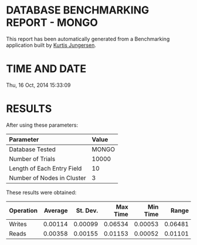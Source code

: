 DATABASE BENCHMARKING REPORT - MONGO
=========================================

This report has been automatically generated from a Benchmarking application
built by [Kurtis Jungersen](http://kmjungersen.com).

TIME AND DATE
=============

Thu, 16 Oct, 2014 15:33:09


RESULTS
=======

After using these parameters:

| Parameter                  | Value   |
|:---------------------------|:--------|
| Database Tested            | MONGO   |
| Number of Trials           | 10000   |
| Length of Each Entry Field | 10      |
| Number of Nodes in Cluster | 3       |

These results were obtained:

| Operation   |   Average |   St. Dev. |   Max Time |   Min Time |   Range |
|:------------|----------:|-----------:|-----------:|-----------:|--------:|
| Writes      |   0.00114 |    0.00099 |    0.06534 |    0.00053 | 0.06481 |
| Reads       |   0.00358 |    0.00155 |    0.01153 |    0.00052 | 0.01101 |